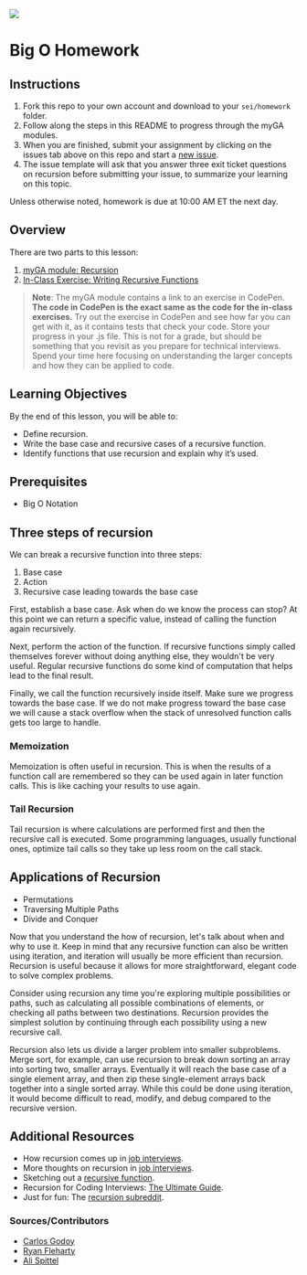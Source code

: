 ![](https://ga-dash.s3.amazonaws.com/production/assets/logo-9f88ae6c9c3871690e33280fcf557f33.png)

# Big O Homework

## Instructions 

1. Fork this repo to your own account and download to your `sei/homework` folder.
1. Follow along the steps in this README to progress through the myGA modules.
1. When you are finished, submit your assignment by clicking on the issues tab above on this repo and start a [new issue](). 
1. The issue template will ask that you answer three exit ticket questions on recursion before submitting your issue, to summarize your learning on this topic.

Unless otherwise noted, homework is due at 10:00 AM ET the next day. 

## Overview



There are two parts to this lesson:
1. [myGA module: Recursion](https://my.generalassemb.ly/activities/773)
2. [In-Class Exercise: Writing Recursive Functions](exercises/recursion.js)

> **Note**: The myGA module contains a link to an exercise in CodePen. **The code in CodePen is the exact same as the code for the in-class exercises.** Try out the exercise in CodePen and see how far you can get with it, as it contains tests that check your code. Store your progress in your .js file. This is not for a grade, but should be something that you revisit as you prepare for technical interviews.  Spend your time here focusing on understanding the larger concepts and how they can be applied to code.

## Learning Objectives
By the end of this lesson, you will be able to:
- Define recursion.
- Write the base case and recursive cases of a recursive function.
- Identify functions that use recursion and explain why it’s used.

## Prerequisites
- Big O Notation

## Three steps of recursion
We can break a recursive function into three steps: 

1. Base case
2. Action
3. Recursive case leading towards the base case

First, establish a base case. Ask when do we know the process can stop? At this point we can return a specific value, instead of calling the function again recursively.

Next, perform the action of the function. If recursive functions simply called themselves forever without doing anything else, they wouldn't be very useful. Regular recursive functions do some kind of computation that helps lead to the final result.

Finally, we call the function recursively inside itself. Make sure we progress towards the base case. If we do not make progress toward the base case we will cause a stack overflow when the stack of unresolved function calls gets too large to handle.

### Memoization
Memoization is often useful in recursion. This is when the results of a function call are remembered so they can be used again in later function calls. This is like caching your results to use again.

### Tail Recursion
Tail recursion is where calculations are performed first and then the recursive call is executed. Some programming languages, usually functional ones, optimize tail calls so they take up less room on the call stack.

## Applications of Recursion
- Permutations
- Traversing Multiple Paths
- Divide and Conquer

Now that you understand the how of recursion, let's talk about when and why to use it. Keep in mind that any recursive function can also be written using iteration, and iteration will usually be more efficient than recursion. Recursion is useful because it allows for more straightforward, elegant code to solve complex problems.

Consider using recursion any time you're exploring multiple possibilities or paths, such as calculating all possible combinations of elements, or checking all paths between two destinations. Recursion provides the simplest solution by continuing through each possibility using a new recursive call.

Recursion also lets us divide a larger problem into smaller subproblems. Merge sort, for example, can use recursion to break down sorting an array into sorting two, smaller arrays. Eventually it will reach the base case of a single element array, and then zip these single-element arrays back together into a single sorted array. While this could be done using iteration, it would become difficult to read, modify, and debug compared to the recursive version.

## Additional Resources
- How recursion comes up in [job interviews](https://hackernoon.com/coding-interview-recursion-f0d60c9dbb60).
- More thoughts on recursion in [job interviews](https://www.byte-by-byte.com/recursion/).
- Sketching out a [recursive function](https://www.youtube.com/watch?v=bGC2fNALbNU).
- Recursion for Coding Interviews: [The Ultimate Guide](https://www.byte-by-byte.com/recursion/).
- Just for fun: The [recursion subreddit](https://www.reddit.com/r/recursion).


### Sources/Contributors
- [Carlos Godoy](https://git.generalassemb.ly/seir-826/recursion)
- [Ryan Fleharty](https://git.generalassemb.ly/ryanfleharty/recursion-exercises/blob/master/lesson.md)
- [Ali Spittel](https://github.com/aspittel/coding-cheat-sheets/blob/master/fundamentals/recursion.md)

